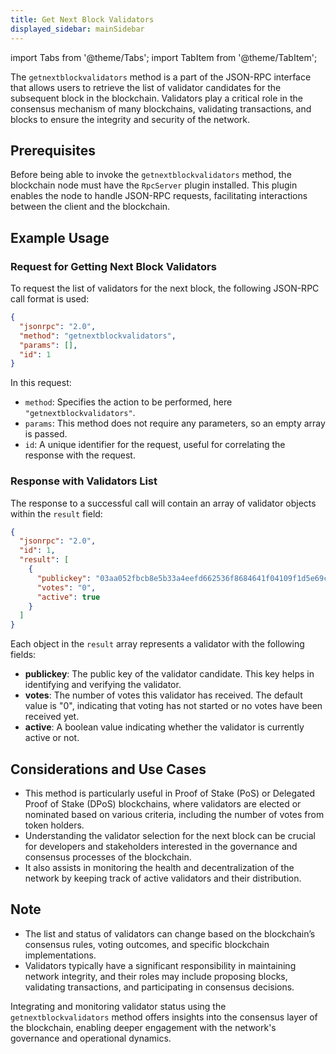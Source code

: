 ```yaml
---
title: Get Next Block Validators
displayed_sidebar: mainSidebar
---
```


import Tabs from '@theme/Tabs';
import TabItem from '@theme/TabItem';






The `getnextblockvalidators` method is a part of the JSON-RPC interface that allows users to retrieve the list of validator candidates for the subsequent block in the blockchain. Validators play a critical role in the consensus mechanism of many blockchains, validating transactions, and blocks to ensure the integrity and security of the network.

## Prerequisites

Before being able to invoke the `getnextblockvalidators` method, the blockchain node must have the `RpcServer` plugin installed. This plugin enables the node to handle JSON-RPC requests, facilitating interactions between the client and the blockchain.

## Example Usage

### Request for Getting Next Block Validators

To request the list of validators for the next block, the following JSON-RPC call format is used:

```json
{
  "jsonrpc": "2.0",
  "method": "getnextblockvalidators",
  "params": [],
  "id": 1
}
```

In this request:
- `method`: Specifies the action to be performed, here `"getnextblockvalidators"`.
- `params`: This method does not require any parameters, so an empty array is passed.
- `id`: A unique identifier for the request, useful for correlating the response with the request.

### Response with Validators List

The response to a successful call will contain an array of validator objects within the `result` field:

```json
{
  "jsonrpc": "2.0",
  "id": 1,
  "result": [
    {
      "publickey": "03aa052fbcb8e5b33a4eefd662536f8684641f04109f1d5e69cdda6f084890286a",
      "votes": "0",
      "active": true
    }
  ]
}
```

Each object in the `result` array represents a validator with the following fields:
- **publickey**: The public key of the validator candidate. This key helps in identifying and verifying the validator.
- **votes**: The number of votes this validator has received. The default value is "0", indicating that voting has not started or no votes have been received yet.
- **active**: A boolean value indicating whether the validator is currently active or not.

## Considerations and Use Cases

- This method is particularly useful in Proof of Stake (PoS) or Delegated Proof of Stake (DPoS) blockchains, where validators are elected or nominated based on various criteria, including the number of votes from token holders.
- Understanding the validator selection for the next block can be crucial for developers and stakeholders interested in the governance and consensus processes of the blockchain.
- It also assists in monitoring the health and decentralization of the network by keeping track of active validators and their distribution.

## Note

- The list and status of validators can change based on the blockchain’s consensus rules, voting outcomes, and specific blockchain implementations.
- Validators typically have a significant responsibility in maintaining network integrity, and their roles may include proposing blocks, validating transactions, and participating in consensus decisions.

Integrating and monitoring validator status using the `getnextblockvalidators` method offers insights into the consensus layer of the blockchain, enabling deeper engagement with the network's governance and operational dynamics.










<br/>